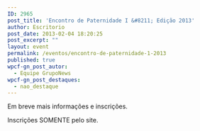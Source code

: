 ```yaml
---
ID: 2965
post_title: 'Encontro de Paternidade I &#8211; Edição 2013'
author: Escritorio
post_date: 2013-02-04 18:20:25
post_excerpt: ""
layout: event
permalink: /eventos/encontro-de-paternidade-1-2013
published: true
wpcf-gn_post_autor:
  - Equipe GrupoNews
wpcf-gn_post_destaques:
  - nao_destaque
---
```

Em breve mais informações e inscrições.

Inscrições SOMENTE pelo site.
